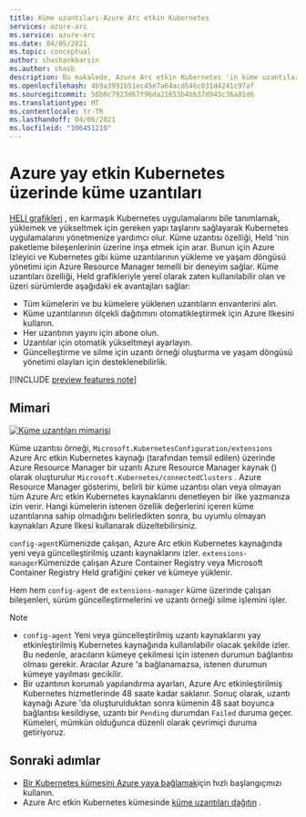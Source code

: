 ```yaml
---
title: Küme uzantıları-Azure Arc etkin Kubernetes
services: azure-arc
ms.service: azure-arc
ms.date: 04/05/2021
ms.topic: conceptual
author: shashankbarsin
ms.author: shasb
description: Bu makalede, Azure Arc etkin Kubernetes 'in küme uzantıları özelliğine kavramsal bir genel bakış sunulmaktadır.
ms.openlocfilehash: 4b9a3991b51ec45e7a64acd546c031d4241c97af
ms.sourcegitcommit: 56b0c7923d67f96da21653b4bb37d943c36a81d6
ms.translationtype: MT
ms.contentlocale: tr-TR
ms.lasthandoff: 04/06/2021
ms.locfileid: "106451210"
---
```

# <a name="cluster-extensions-on-azure-arc-enabled-kubernetes"></a>Azure yay etkin Kubernetes üzerinde küme uzantıları

[HELI grafikleri](https://helm.sh/) , en karmaşık Kubernetes uygulamalarını bile tanımlamak, yüklemek ve yükseltmek için gereken yapı taşlarını sağlayarak Kubernetes uygulamalarını yönetmenize yardımcı olur. Küme uzantısı özelliği, Held 'nin paketleme bileşenlerinin üzerine inşa etmek için arar. Bunun için Azure Izleyici ve Kubernetes gibi küme uzantılarının yükleme ve yaşam döngüsü yönetimi için Azure Resource Manager temelli bir deneyim sağlar. Küme uzantıları özelliği, Held grafikleriyle yerel olarak zaten kullanılabilir olan ve üzeri sürümlerde aşağıdaki ek avantajları sağlar:

- Tüm kümelerin ve bu kümelere yüklenen uzantıların envanterini alın.
- Küme uzantılarının ölçekli dağıtımını otomatikleştirmek için Azure Ilkesini kullanın.
- Her uzantının yayını için abone olun.
- Uzantılar için otomatik yükseltmeyi ayarlayın.
- Güncelleştirme ve silme için uzantı örneği oluşturma ve yaşam döngüsü yönetimi olayları için desteklenebilirlik.

[!INCLUDE [preview features note](./includes/preview/preview-callout.md)]

## <a name="architecture"></a>Mimari

[![Küme uzantıları mimarisi ](./media/conceptual-extensions.png)](./media/conceptual-extensions.png#lightbox)

Küme uzantısı örneği, `Microsoft.KubernetesConfiguration/extensions` Azure Arc etkin Kubernetes kaynağı (tarafından temsil edilen) üzerinde Azure Resource Manager bir uzantı Azure Resource Manager kaynak () olarak oluşturulur `Microsoft.Kubernetes/connectedClusters` . Azure Resource Manager gösterimi, belirli bir küme uzantısı olan veya olmayan tüm Azure Arc etkin Kubernetes kaynaklarını denetleyen bir ilke yazmanıza izin verir. Hangi kümelerin istenen özellik değerlerini içeren küme uzantılarına sahip olmadığını belirledikten sonra, bu uyumlu olmayan kaynakları Azure Ilkesi kullanarak düzeltebilirsiniz.

`config-agent`Kümenizde çalışan, Azure Arc etkin Kubernetes kaynağında yeni veya güncelleştirilmiş uzantı kaynaklarını izler. `extensions-manager`Kümenizde çalışan Azure Container Registry veya Microsoft Container Registry Held grafiğini çeker ve kümeye yüklenir. 

Hem hem `config-agent` de `extensions-manager` küme üzerinde çalışan bileşenleri, sürüm güncelleştirmelerini ve uzantı örneği silme işlemini işler.

> [!NOTE]
> * `config-agent` Yeni veya güncelleştirilmiş uzantı kaynaklarını yay etkinleştirilmiş Kubernetes kaynağında kullanılabilir olacak şekilde izler. Bu nedenle, aracıların kümeye çekilmesi için istenen durumun bağlantısı olması gerekir. Aracılar Azure 'a bağlanamazsa, istenen durumun kümeye yayılması gecikilir.
> * Bir uzantının korumalı yapılandırma ayarları, Azure Arc etkinleştirilmiş Kubernetes hizmetlerinde 48 saate kadar saklanır. Sonuç olarak, uzantı kaynağı Azure 'da oluşturulduktan sonra kümenin 48 saat boyunca bağlantısı kesildiyse, uzantı bir `Pending` durumdan `Failed` duruma geçer. Kümeleri, mümkün olduğunca düzenli olarak çevrimiçi duruma getiriyoruz.

## <a name="next-steps"></a>Sonraki adımlar

* [Bir Kubernetes kümesini Azure yaya bağlamak](./quickstart-connect-cluster.md)için hızlı başlangıçmızı kullanın.
* Azure Arc etkin Kubernetes kümesinde [küme uzantıları dağıtın](./extensions.md) .